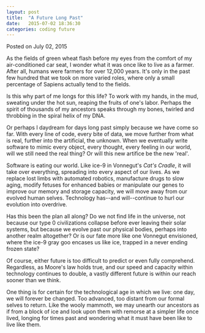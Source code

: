 ```yaml
---
layout: post
title:  "A Future Long Past"
date:   2015-07-02 18:36:30
categories: coding future
---
```

<div class="postmetadata">
  Posted on <span class="updated">July 02, 2015</span>
</div>

As the fields of green wheat flash before my eyes from the comfort of my air-conditioned car seat, I wonder what it was once like to live as a farmer. After all, humans were farmers for over 12,000 years. It's only in the past few hundred that we took on more varied roles, where only a small percentage of Sapiens actually tend to the fields.

Is this why part of me longs for this life? To work with my hands, in the mud, sweating under the hot sun, reaping the fruits of one's labor. Perhaps the spirit of thousands of my ancestors speaks through my bones, twirled and throbbing in the spiral helix of my DNA.

Or perhaps I daydream for days long past simply because we have come so far. With every line of code, every bite of data, we move further from what is real, further into the artificial, the unknown. When we eventually write software to mimic every object, every thought, every feeling in our world, will we still need the real thing? Or will this new artifice be the new 'real'.

Software is eating our world. Like ice-9 in Vonnegut's _Cat's Cradle_, it will take over everything, spreading into every aspect of our lives. As we replace lost limbs with automated robotics, manufacture drugs to slow aging, modify fetuses for enhanced babies or manipulate our genes to improve our memory and storage capacity, we will move away from our evolved human selves. Technology has--and will--continue to hurl our evolution into overdrive.

Has this been the plan all along? Do we not find life in the universe, not because our type 0 civilizations collapse before ever leaving their solar systems, but because we evolve past our physical bodies, perhaps into another realm altogether? Or is our fate more like one Vonnegut envisioned, where the ice-9 gray goo encases us like ice, trapped in a never ending frozen state?

Of course, either future is too difficult to predict or even fully comprehend. Regardless, as Moore's law holds true, and our speed and capacity within technology continues to double, a vastly different future is within our reach sooner than we think.

One thing is for certain for the technological age in which we live: one day, we will forever be changed. Too advanced, too distant from our formal selves to return. Like the wooly mammoth, we may unearth our ancestors as if from a block of ice and look upon them with remorse at a simpler life once lived, longing for times past and wondering what it must have been like to live like them.
